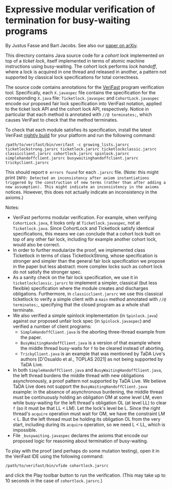 # Expressive modular verification of termination for busy-waiting programs

By Justus Fasse and Bart Jacobs. See also our [paper on arXiv](https://arxiv.org/abs/2312.15379).

This directory contains Java source code for a *cohort lock* implemented on top of a *ticket lock*, itself implemented in terms of atomic machine instructions using busy-waiting. The cohort lock performs *lock handoff*, where a lock is acquired in one thread and released in another, a pattern not supported by classical lock specifications for total correctness.

The source code contains annotations for the [VeriFast](https://github.com/verifast/verifast) program verification tool. Specifically, each `X.javaspec` file contains the specification for the corresponding `X.java` file: `Ticketlock.javaspec` and `CohortLock.javaspec` encode our proposed fair lock specification into VeriFast notation, applied to the ticket lock API and the cohort lock API, respectively. Notice in particular that each method is annotated with `//@ terminates;`, which causes VeriFast to check that the method terminates.

To check that each module satisfies its specification, install the latest VeriFast [nightly build](https://github.com/verifast/verifast/releases/tag/nightly) for your platform and run the following command:

    /path/to/verifast/bin/verifast -c growing_lists.jarsrc ticketlockstrong.jarsrc ticketlock.jarsrc ticketlockclassic.jarsrc classicclient.jarsrc cohortlock.jarsrc spinlock.jarsrc simplehandoffclient.jarsrc busywaitinghandoffclient.jarsrc trickyclient.jarsrc

This should report `0 errors found` for each `.jarsrc` file. (Note: this might print `INFO: Detected an inconsistency after axiom instantiations triggered by the construction of new terms (rather than after adding a new assumption). This might indicate an inconsistency in the axioms` notices. However, this does not actually indicate an inconsistency in the axioms.)

Notes:

- VeriFast performs modular verification. For example, when verifying `CohortLock.java`, it looks only at `Ticketlock.javaspec`, not at `Ticketlock.java`. Since CohortLock and Ticketlock satisfy identical specifications, this means we can conclude that a cohort lock built on top of any other fair lock, including for example another cohort lock, would also be correct.
- In order to further modularize the proof, we implemented class Ticketlock in terms of class TicketlockStrong, whose specification is stronger and simpler than the general fair lock specification we propose in the paper but less abstract: more complex locks such as cohort lock do not satisfy the stronger spec.
- As a sanity check on the fair lock specification, we use it in `ticketlockclassic.jarsrc` to implement a simpler, classical (but less flexible) specification where the module creates and discharges obligations. Furthermore, in `classicclient.jarsrc` we use this classical ticketlock to verify a simple client with a `main` method annotated with `//@ terminates;`, specifying that the closed program as a whole shall terminate.
- We also verified a simple spinlock implementation (in `Spinlock.java`) against our proposed unfair lock spec (in `Spinlock.javaspec`) and verified a number of client programs:
  - `SimpleHandoffClient.java` is the aborting three-thread example from the paper.
  - `BusyWaitingHandoffClient.java` is a version of that example where the middle thread busy-waits for `f` to be cleared instead of aborting.
  - `TrickyClient.java` is an example that was mentioned by TaDA Live's authors [D'Osualdo et al., TOPLAS 2021] as not being supported by TaDA Live.
- In both `SimpleHandoffClient.java` and `BusyWaitingHandoffClient.java`, the left thread burdens the middle thread with new obligations asynchronously, a proof pattern not supported by TaDA Live. We believe TaDA Live does not support the `BusyWaitingHandoffClient.java` example: in the absence of asynchronous burdening, the middle thread must be continuously holding an obligation OM at some level LM, even while busy-waiting for the left thread's obligation OL (at level LL) to clear `f` (so it must be that LL &lt; LM). Let the lock's level be L. Since the right thread's `acquire` operation must wait for OM, we have the constraint LM &lt; L. But the left thread must be holding its obligation OL from the very start, including during its `acquire` operation, so we need L &lt; LL, which is impossible.
- File `_busywaiting.javaspec` declares the axioms that encode our proposed logic for reasoning about termination of busy-waiting.

To play with the proof (and perhaps do some mutation testing), open it in the VeriFast IDE using the following command:

    /path/to/verifast/bin/vfide cohortlock.jarsrc

and click the Play toolbar button to run the verification. (This may take up to 10 seconds in the case of `cohortlock.jarsrc`.)
